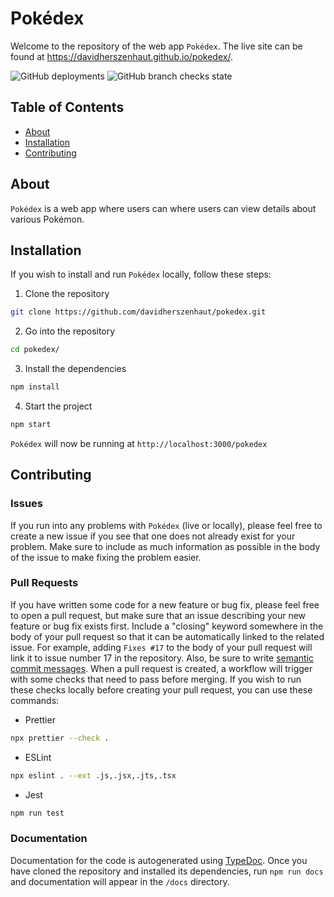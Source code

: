 # Pokédex

Welcome to the repository of the web app `Pokédex`. The live site can be found at https://davidherszenhaut.github.io/pokedex/.

![GitHub deployments](https://img.shields.io/github/deployments/davidherszenhaut/pokedex/github-pages) ![GitHub branch checks state](https://img.shields.io/github/checks-status/davidherszenhaut/pokedex/gh-pages)

## Table of Contents

- [About](#about)
- [Installation](#installation)
- [Contributing](#contributing)

## About

`Pokédex` is a web app where users can where users can view details about various Pokémon.

## Installation

If you wish to install and run `Pokédex` locally, follow these steps:

1. Clone the repository

```bash
git clone https://github.com/davidherszenhaut/pokedex.git
```

2. Go into the repository

```bash
cd pokedex/
```

3. Install the dependencies

```bash
npm install
```

4. Start the project

```bash
npm start
```

`Pokédex` will now be running at `http://localhost:3000/pokedex`

## Contributing

### Issues

If you run into any problems with `Pokédex` (live or locally), please feel free to create a new issue if you see that one does not already exist for your problem. Make sure to include as much information as possible in the body of the issue to make fixing the problem easier.

### Pull Requests

If you have written some code for a new feature or bug fix, please feel free to open a pull request, but make sure that an issue describing your new feature or bug fix exists first. Include a "closing" keyword somewhere in the body of your pull request so that it can be automatically linked to the related issue. For example, adding `Fixes #17` to the body of your pull request will link it to issue number 17 in the repository. Also, be sure to write [semantic commit messages](https://www.conventionalcommits.org/en/v1.0.0/). When a pull request is created, a workflow will trigger with some checks that need to pass before merging. If you wish to run these checks locally before creating your pull request, you can use these commands:

- Prettier

```bash
npx prettier --check .
```

- ESLint

```bash
npx eslint . --ext .js,.jsx,.jts,.tsx
```

- Jest

```bash
npm run test
```

### Documentation

Documentation for the code is autogenerated using [TypeDoc](https://typedoc.org/). Once you have cloned the repository and installed its dependencies, run `npm run docs` and documentation will appear in the `/docs` directory.
